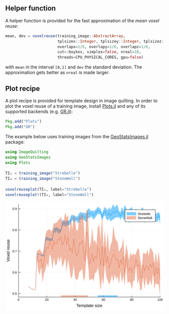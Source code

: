 ## Helper function

A helper function is provided for the fast approximation of the *mean voxel reuse*:

```julia
mean, dev = voxelreuse(training_image::AbstractArray,
                       tplsizex::Integer, tplsizey::Integer, tplsizez::Integer;
                       overlapx=1/6, overlapy=1/6, overlapz=1/6,
                       cut=:boykov, simplex=false, nreal=10,
                       threads=CPU_PHYSICAL_CORES, gpu=false)
```

with `mean` in the interval ``[0,1]`` and `dev` the standard deviation. The approximation
gets better as `nreal` is made larger.

## Plot recipe

A plot recipe is provided for template design in image quilting. In order to plot the voxel
reuse of a training image, install [Plots.jl](https://github.com/JuliaPlots/Plots.jl) and
any of its supported backends (e.g. [GR.jl](https://github.com/jheinen/GR.jl)):

```julia
Pkg.add("Plots")
Pkg.add("GR")
```

The example below uses training images from the
[GeoStatsImages.jl](https://github.com/juliohm/GeoStatsImages.jl) package:

```julia
using ImageQuilting
using GeoStatsImages
using Plots

TI₁ = training_image("Strebelle")
TI₂ = training_image("StoneWall")

voxelreuseplot(TI₁, label="Strebelle")
voxelreuseplot!(TI₂, label="StoneWall")
```
![Voxel reuse plot](images/voxelreuse.png)
